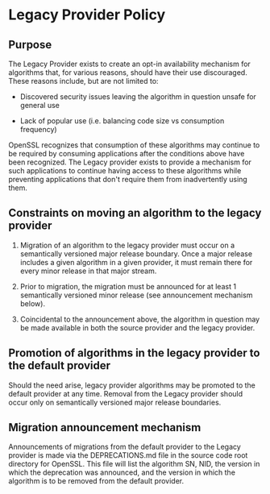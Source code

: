 # Legacy Provider Policy

## Purpose
The Legacy Provider exists to create an opt-in availability mechanism for
algorithms that, for various reasons, should have their use discouraged.  These
reasons include, but are not limited to:

* Discovered security issues leaving the algorithm in question unsafe for
  general use

* Lack of popular use (i.e. balancing code size vs consumption frequency)

OpenSSL recognizes that consumption of these algorithms may continue to be
required by consuming applications after the conditions above have been
recognized.  The Legacy provider exists to provide a mechanism for such
applications to continue having access to these algorithms while preventing
applications that don't require them from inadvertently using them.

## Constraints on moving an algorithm to the legacy provider

1) Migration of an algorithm to the legacy provider must occur on a semantically
versioned major release boundary.  Once a major release includes a given
algorithm in a given provider, it must remain there for every minor release in
that major stream.

2) Prior to migration, the migration must be announced for at least 1
semantically versioned minor release (see announcement mechanism below).

3) Coincidental to the announcement above, the algorithm in question may be made
available in both the source provider and the legacy provider.

## Promotion of algorithms in the legacy provider to the default provider
Should the need arise, legacy provider algorithms may be promoted to the default
provider at any time.  Removal from the Legacy provider should occur only on
semantically versioned major release boundaries.

## Migration announcement mechanism
Announcements of migrations from the default provider to the Legacy provider is
made  via the DEPRECATIONS.md file in the source code root directory for
OpenSSL.  This file will list the algorithm SN, NID, the version in  which the
deprecation was announced, and the version in which the algorithm is to be
removed from the default provider.
